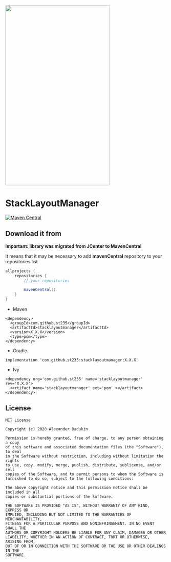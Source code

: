<img src="https://raw.githubusercontent.com/st235/StackLayoutManager/master/images/usage.gif" width="325" height="560">

# StackLayoutManager
[![Maven Central](https://maven-badges.herokuapp.com/maven-central/com.github.st235/stacklayoutmanager/badge.svg)](https://maven-badges.herokuapp.com/maven-central/com.github.st235/stacklayoutmanager)

## Download it from

__Important: library was migrated from JCenter to MavenCentral__ 

It means that it may be necessary to add __mavenCentral__ repository to your repositories list

```groovy
allprojects {
    repositories {
        // your repositories

        mavenCentral()
    }
}
```

- Maven

```
<dependency>
  <groupId>com.github.st235</groupId>
  <artifactId>stacklayoutmanager</artifactId>
  <version>X.X.X</version>
  <type>pom</type>
</dependency>
```

- Gradle

```
implementation 'com.github.st235:stacklayoutmanager:X.X.X'
```

- Ivy

```
<dependency org='com.github.st235' name='stacklayoutmanager' rev='X.X.X'>
  <artifact name='stacklayoutmanager' ext='pom' ></artifact>
</dependency>
```

## License

```
MIT License

Copyright (c) 2020 Alexander Dadukin

Permission is hereby granted, free of charge, to any person obtaining a copy
of this software and associated documentation files (the "Software"), to deal
in the Software without restriction, including without limitation the rights
to use, copy, modify, merge, publish, distribute, sublicense, and/or sell
copies of the Software, and to permit persons to whom the Software is
furnished to do so, subject to the following conditions:

The above copyright notice and this permission notice shall be included in all
copies or substantial portions of the Software.

THE SOFTWARE IS PROVIDED "AS IS", WITHOUT WARRANTY OF ANY KIND, EXPRESS OR
IMPLIED, INCLUDING BUT NOT LIMITED TO THE WARRANTIES OF MERCHANTABILITY,
FITNESS FOR A PARTICULAR PURPOSE AND NONINFRINGEMENT. IN NO EVENT SHALL THE
AUTHORS OR COPYRIGHT HOLDERS BE LIABLE FOR ANY CLAIM, DAMAGES OR OTHER
LIABILITY, WHETHER IN AN ACTION OF CONTRACT, TORT OR OTHERWISE, ARISING FROM,
OUT OF OR IN CONNECTION WITH THE SOFTWARE OR THE USE OR OTHER DEALINGS IN THE
SOFTWARE.
```
